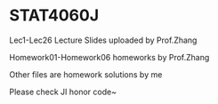 # STAT4060J
Lec1-Lec26 Lecture Slides uploaded by Prof.Zhang

Homework01-Homework06 homeworks by Prof.Zhang

Other files are homework solutions by me

Please check JI honor code~
